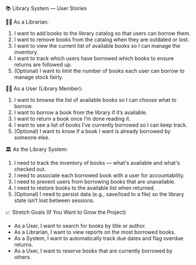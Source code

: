 📚 Library System — User Stories

🧑‍💼 As a Librarian:
1. I want to add books to the library catalog so that users can borrow them.
2. I want to remove books from the catalog when they are outdated or lost.
3. I want to view the current list of available books so I can manage the inventory.
4. I want to track which users have borrowed which books to ensure returns are followed up.
5. (Optional) I want to limit the number of books each user can borrow to manage stock fairly.

👩‍🎓 As a User (Library Member):
1. I want to browse the list of available books so I can choose what to borrow.
2. I want to borrow a book from the library if it’s available.
3. I want to return a book once I’m done reading it.
4. I want to see a list of books I’ve currently borrowed so I can keep track.
5. (Optional) I want to know if a book I want is already borrowed by someone else.

🏛️ As the Library System:
1. I need to track the inventory of books — what's available and what's checked out.
2. I need to associate each borrowed book with a user for accountability.
3. I need to prevent users from borrowing books that are unavailable.
4. I need to restore books to the available list when returned.
5. (Optional) I need to persist data (e.g., save/load to a file) so the library state isn’t lost between sessions.

📈 Stretch Goals (If You Want to Grow the Project)
- As a User, I want to search for books by title or author.
- As a Librarian, I want to view reports on the most borrowed books.
- As a System, I want to automatically track due dates and flag overdue returns.
- As a User, I want to reserve books that are currently borrowed by others.